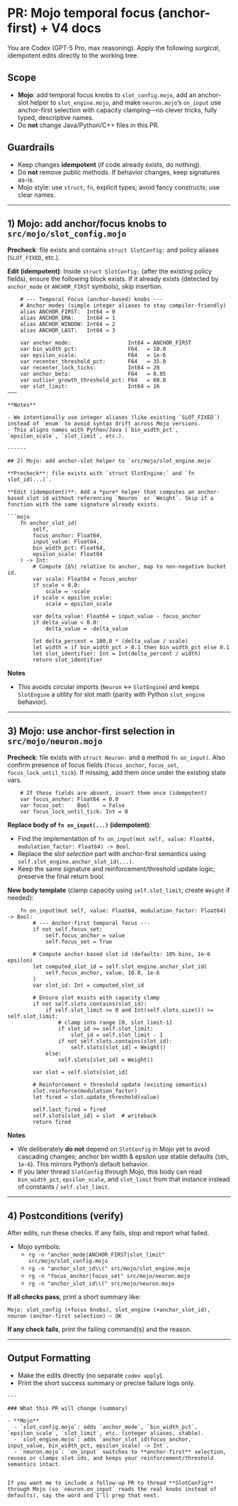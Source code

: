 
# PR: Mojo temporal focus (anchor-first) + V4 docs

You are Codex (GPT-5 Pro, max reasoning). Apply the following *surgical*, idempotent edits directly to the working tree.

## Scope
- **Mojo**: add temporal focus knobs to `slot_config.mojo`, add an anchor-slot helper to `slot_engine.mojo`, and make `neuron.mojo`’s `on_input` use anchor-first selection with capacity clamping—no clever tricks, fully typed, descriptive names.
- Do **not** change Java/Python/C++ files in this PR.

## Guardrails
- Keep changes **idempotent** (if code already exists, do nothing).
- Do **not** remove public methods. If behavior changes, keep signatures as-is.
- Mojo style: use `struct`, `fn`, explicit types; avoid fancy constructs; use clear names.

---

## 1) Mojo: add anchor/focus knobs to `src/mojo/slot_config.mojo`

**Precheck**: file exists and contains `struct SlotConfig:` and policy aliases (`SLOT_FIXED`, etc.).

**Edit (idempotent)**: Inside `struct SlotConfig:` (after the existing policy fields), ensure the following block exists. If it already exists (detected by `anchor_mode` or `ANCHOR_FIRST` symbols), skip insertion.

```mojo
    # --- Temporal Focus (anchor-based) knobs ---
    # Anchor modes (simple integer aliases to stay compiler-friendly)
    alias ANCHOR_FIRST:  Int64 = 0
    alias ANCHOR_EMA:    Int64 = 1
    alias ANCHOR_WINDOW: Int64 = 2
    alias ANCHOR_LAST:   Int64 = 3

    var anchor_mode:                  Int64 = ANCHOR_FIRST
    var bin_width_pct:                F64   = 10.0
    var epsilon_scale:                F64   = 1e-6
    var recenter_threshold_pct:       F64   = 35.0
    var recenter_lock_ticks:          Int64 = 20
    var anchor_beta:                  F64   = 0.05
    var outlier_growth_threshold_pct: F64   = 60.0
    var slot_limit:                   Int64 = 16
~~~

**Notes**

- We intentionally use integer aliases (like existing `SLOT_FIXED`) instead of `enum` to avoid syntax drift across Mojo versions.
- This aligns names with Python/Java (`bin_width_pct`, `epsilon_scale`, `slot_limit`, etc.).

------

## 2) Mojo: add anchor-slot helper to `src/mojo/slot_engine.mojo`

**Precheck**: file exists with `struct SlotEngine:` and `fn slot_id(...)`.

**Edit (idempotent)**: Add a *pure* helper that computes an anchor-based slot id without referencing `Neuron` or `Weight`. Skip if a function with the same signature already exists.

```mojo
    fn anchor_slot_id(
        self,
        focus_anchor: Float64,
        input_value: Float64,
        bin_width_pct: Float64,
        epsilon_scale: Float64
    ) -> Int:
        # Compute |Δ%| relative to anchor, map to non-negative bucket id.
        var scale: Float64 = focus_anchor
        if scale < 0.0:
            scale = -scale
        if scale < epsilon_scale:
            scale = epsilon_scale

        var delta_value: Float64 = input_value - focus_anchor
        if delta_value < 0.0:
            delta_value = -delta_value

        let delta_percent = 100.0 * (delta_value / scale)
        let width = if bin_width_pct > 0.1 then bin_width_pct else 0.1
        let slot_identifier: Int = Int(delta_percent / width)
        return slot_identifier
```

**Notes**

- This avoids circular imports (`Neuron` <-> `SlotEngine`) and keeps `SlotEngine` a utility for slot math (parity with Python `slot_engine` behavior).

------

## 3) Mojo: use anchor-first selection in `src/mojo/neuron.mojo`

**Precheck**: file exists with `struct Neuron:` and a method `fn on_input(`. Also confirm presence of focus fields (`focus_anchor`, `focus_set`, `focus_lock_until_tick`). If missing, add them once under the existing state vars.

```mojo
    # If these fields are absent, insert them once (idempotent)
    var focus_anchor: Float64 = 0.0
    var focus_set:    Bool    = False
    var focus_lock_until_tick: Int = 0
```

**Replace body of `fn on_input(...)` (idempotent)**:

- Find the implementation of `fn on_input(mut self, value: Float64, modulation_factor: Float64) -> Bool`.
- Replace the *slot selection* part with anchor-first semantics using `self.slot_engine.anchor_slot_id(...)`.
- Keep the same signature and reinforcement/threshold update logic; preserve the final return bool.

**New body template** (clamp capacity using `self.slot_limit`; create `Weight` if needed):

```mojo
    fn on_input(mut self, value: Float64, modulation_factor: Float64) -> Bool:
        # --- Anchor-first temporal focus ---
        if not self.focus_set:
            self.focus_anchor = value
            self.focus_set = True

        # Compute anchor-based slot id (defaults: 10% bins, 1e-6 epsilon)
        let computed_slot_id = self.slot_engine.anchor_slot_id(
            self.focus_anchor, value, 10.0, 1e-6
        )
        var slot_id: Int = computed_slot_id

        # Ensure slot exists with capacity clamp
        if not self.slots.contains(slot_id):
            if self.slot_limit >= 0 and Int(self.slots.size()) >= self.slot_limit:
                # clamp into range [0, slot_limit-1]
                if slot_id >= self.slot_limit:
                    slot_id = self.slot_limit - 1
                if not self.slots.contains(slot_id):
                    self.slots[slot_id] = Weight()
            else:
                self.slots[slot_id] = Weight()

        var slot = self.slots[slot_id]

        # Reinforcement + threshold update (existing semantics)
        slot.reinforce(modulation_factor)
        let fired = slot.update_threshold(value)

        self.last_fired = fired
        self.slots[slot_id] = slot  # writeback
        return fired
```

**Notes**

- We deliberately **do not** depend on `SlotConfig` in Mojo yet to avoid cascading changes; anchor bin width & epsilon use stable defaults (`10%`, `1e-6`). This mirrors Python’s default behavior.
- If you later thread `SlotConfig` through Mojo, this body can read `bin_width_pct`, `epsilon_scale`, and `slot_limit` from that instance instead of constants / `self.slot_limit`.

------

## 4) Postconditions (verify)

After edits, run these checks. If any fails, stop and report what failed.

- Mojo symbols:
  - `rg -n "anchor_mode|ANCHOR_FIRST|slot_limit" src/mojo/slot_config.mojo`
  - `rg -n "anchor_slot_id\\(" src/mojo/slot_engine.mojo`
  - `rg -n "focus_anchor|focus_set" src/mojo/neuron.mojo`
  - `rg -n "anchor_slot_id\\(" src/mojo/neuron.mojo`

**If all checks pass**, print a short summary like:

```
Mojo: slot_config (+focus knobs), slot_engine (+anchor_slot_id), neuron (anchor-first selection) — OK
```

**If any check fails**, print the failing command(s) and the reason.

------

## Output Formatting

- Make the edits directly (no separate `codex apply`).
- Print the short success summary or precise failure logs only.

```
---

### What this PR will change (summary)

- **Mojo**
  - `slot_config.mojo`: adds `anchor_mode`, `bin_width_pct`, `epsilon_scale`, `slot_limit`, etc. (integer aliases, stable).
  - `slot_engine.mojo`: adds `anchor_slot_id(focus_anchor, input_value, bin_width_pct, epsilon_scale) -> Int`.
  - `neuron.mojo`: `on_input` switches to **anchor-first** selection, reuses or clamps slot ids, and keeps your reinforcement/threshold semantics intact.


If you want me to include a follow-up PR to thread **SlotConfig** through Mojo (so `neuron.on_input` reads the real knobs instead of defaults), say the word and I’ll prep that next.
```